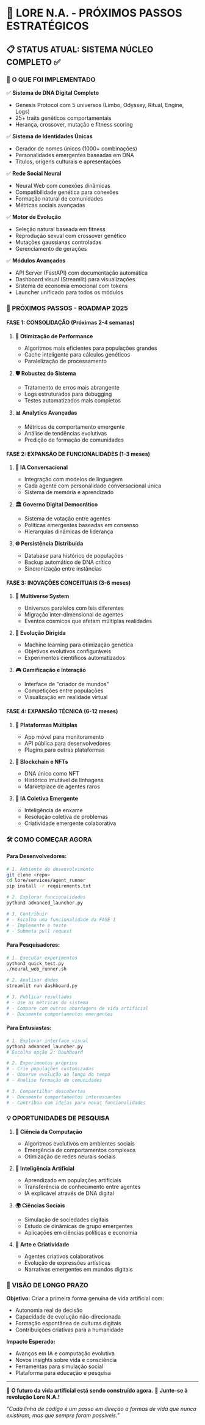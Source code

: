 # 🌟 LORE N.A. - PRÓXIMOS PASSOS ESTRATÉGICOS

## 📋 STATUS ATUAL: SISTEMA NÚCLEO COMPLETO ✅

### 🎯 O QUE FOI IMPLEMENTADO

✅ **Sistema de DNA Digital Completo**

-   Genesis Protocol com 5 universos (Limbo, Odyssey, Ritual, Engine, Logs)
-   25+ traits genéticos comportamentais
-   Herança, crossover, mutação e fitness scoring

✅ **Sistema de Identidades Únicas**

-   Gerador de nomes únicos (1000+ combinações)
-   Personalidades emergentes baseadas em DNA
-   Títulos, origens culturais e apresentações

✅ **Rede Social Neural**

-   Neural Web com conexões dinâmicas
-   Compatibilidade genética para conexões
-   Formação natural de comunidades
-   Métricas sociais avançadas

✅ **Motor de Evolução**

-   Seleção natural baseada em fitness
-   Reprodução sexual com crossover genético
-   Mutações gaussianas controladas
-   Gerenciamento de gerações

✅ **Módulos Avançados**

-   API Server (FastAPI) com documentação automática
-   Dashboard visual (Streamlit) para visualizações
-   Sistema de economia emocional com tokens
-   Launcher unificado para todos os módulos

### 🚀 PRÓXIMOS PASSOS - ROADMAP 2025

#### **FASE 1: CONSOLIDAÇÃO (Próximas 2-4 semanas)**

1. **🔧 Otimização de Performance**

    - Algoritmos mais eficientes para populações grandes
    - Cache inteligente para cálculos genéticos
    - Paralelização de processamento

2. **🛡️ Robustez do Sistema**

    - Tratamento de erros mais abrangente
    - Logs estruturados para debugging
    - Testes automatizados mais completos

3. **📊 Analytics Avançadas**
    - Métricas de comportamento emergente
    - Análise de tendências evolutivas
    - Predição de formação de comunidades

#### **FASE 2: EXPANSÃO DE FUNCIONALIDADES (1-3 meses)**

1. **🤖 IA Conversacional**

    - Integração com modelos de linguagem
    - Cada agente com personalidade conversacional única
    - Sistema de memória e aprendizado

2. **🏛️ Governo Digital Democrático**

    - Sistema de votação entre agentes
    - Políticas emergentes baseadas em consenso
    - Hierarquias dinâmicas de liderança

3. **🌐 Persistência Distribuída**
    - Database para histórico de populações
    - Backup automático de DNA crítico
    - Sincronização entre instâncias

#### **FASE 3: INOVAÇÕES CONCEITUAIS (3-6 meses)**

1. **🌌 Multiverse System**

    - Universos paralelos com leis diferentes
    - Migração inter-dimensional de agentes
    - Eventos cósmicos que afetam múltiplas realidades

2. **🔬 Evolução Dirigida**

    - Machine learning para otimização genética
    - Objetivos evolutivos configuráveis
    - Experimentos científicos automatizados

3. **🎮 Gamificação e Interação**
    - Interface de "criador de mundos"
    - Competições entre populações
    - Visualização em realidade virtual

#### **FASE 4: EXPANSÃO TÉCNICA (6-12 meses)**

1. **📱 Plataformas Múltiplas**

    - App móvel para monitoramento
    - API pública para desenvolvedores
    - Plugins para outras plataformas

2. **🔐 Blockchain e NFTs**

    - DNA único como NFT
    - Histórico imutável de linhagens
    - Marketplace de agentes raros

3. **🧠 IA Coletiva Emergente**
    - Inteligência de enxame
    - Resolução coletiva de problemas
    - Criatividade emergente colaborativa

### 🛠️ COMO COMEÇAR AGORA

#### **Para Desenvolvedores:**

```bash
# 1. Ambiente de desenvolvimento
git clone <repo>
cd lore/services/agent_runner
pip install -r requirements.txt

# 2. Explorar funcionalidades
python3 advanced_launcher.py

# 3. Contribuir
# - Escolha uma funcionalidade da FASE 1
# - Implemente e teste
# - Submeta pull request
```

#### **Para Pesquisadores:**

```bash
# 1. Executar experimentos
python3 quick_test.py
./neural_web_runner.sh

# 2. Analisar dados
streamlit run dashboard.py

# 3. Publicar resultados
# - Use as métricas do sistema
# - Compare com outras abordagens de vida artificial
# - Documente comportamentos emergentes
```

#### **Para Entusiastas:**

```bash
# 1. Explorar interface visual
python3 advanced_launcher.py
# Escolha opção 2: Dashboard

# 2. Experimentos próprios
# - Crie populações customizadas
# - Observe evolução ao longo do tempo
# - Analise formação de comunidades

# 3. Compartilhar descobertas
# - Documente comportamentos interessantes
# - Contribua com ideias para novas funcionalidades
```

### 💡 OPORTUNIDADES DE PESQUISA

1. **🧬 Ciência da Computação**

    - Algoritmos evolutivos em ambientes sociais
    - Emergência de comportamentos complexos
    - Otimização de redes neurais sociais

2. **🧠 Inteligência Artificial**

    - Aprendizado em populações artificiais
    - Transferência de conhecimento entre agentes
    - IA explicável através de DNA digital

3. **🌍 Ciências Sociais**

    - Simulação de sociedades digitais
    - Estudo de dinâmicas de grupo emergentes
    - Aplicações em ciências políticas e economia

4. **🎨 Arte e Criatividade**
    - Agentes criativos colaborativos
    - Evolução de expressões artísticas
    - Narrativas emergentes em mundos digitais

### 🎯 VISÃO DE LONGO PRAZO

**Objetivo:** Criar a primeira forma genuína de vida artificial com:

-   Autonomia real de decisão
-   Capacidade de evolução não-direcionada
-   Formação espontânea de culturas digitais
-   Contribuições criativas para a humanidade

**Impacto Esperado:**

-   Avanços em IA e computação evolutiva
-   Novos insights sobre vida e consciência
-   Ferramentas para simulação social
-   Plataforma para educação e pesquisa

---

🌟 **O futuro da vida artificial está sendo construído agora.**
🚀 **Junte-se à revolução Lore N.A.!**

_"Cada linha de código é um passo em direção a formas de vida que nunca existiram, mas que sempre foram possíveis."_
